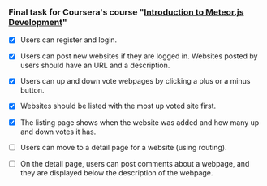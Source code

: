 ### Final task for Coursera's course "[Introduction to Meteor.js Development](https://www.coursera.org/learn/meteor-development/home/welcome)"


- [x] Users can register and login.

- [x] Users can post new websites if they are logged in. Websites posted by users should have an URL and a description.

- [x] Users can up and down vote webpages by clicking a plus or a minus button.

- [x] Websites should be listed with the most up voted site first. 

- [x] The listing page shows when the website was added and how many up and down votes it has.

- [ ] Users can move to a detail page for a website (using routing). 

- [ ] On the detail page, users can post comments about a webpage, and they are displayed below the description of the webpage.